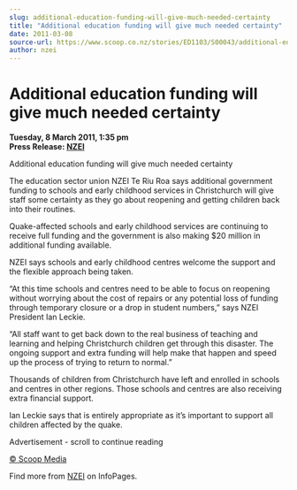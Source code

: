 ```yaml
---
slug: additional-education-funding-will-give-much-needed-certainty
title: "Additional education funding will give much needed certainty"
date: 2011-03-08
source-url: https://www.scoop.co.nz/stories/ED1103/S00043/additional-education-funding-will-give-much-needed-certainty.htm
author: nzei
---
```

Additional education funding will give much needed certainty
============================================================

**Tuesday, 8 March 2011, 1:35 pm**  
**Press Release: [NZEI](https://info.scoop.co.nz/NZEI)**

Additional education funding will give much needed certainty

The education sector union NZEI Te Riu Roa says additional government funding to schools and early childhood services in Christchurch will give staff some certainty as they go about reopening and getting children back into their routines.

Quake-affected schools and early childhood services are continuing to receive full funding and the government is also making $20 million in additional funding available.

NZEI says schools and early childhood centres welcome the support and the flexible approach being taken.

“At this time schools and centres need to be able to focus on reopening without worrying about the cost of repairs or any potential loss of funding through temporary closure or a drop in student numbers,” says NZEI President Ian Leckie.

“All staff want to get back down to the real business of teaching and learning and helping Christchurch children get through this disaster. The ongoing support and extra funding will help make that happen and speed up the process of trying to return to normal.”

Thousands of children from Christchurch have left and enrolled in schools and centres in other regions. Those schools and centres are also receiving extra financial support.

Ian Leckie says that is entirely appropriate as it’s important to support all children affected by the quake.

Advertisement - scroll to continue reading





[© Scoop Media](http://www.scoop.co.nz/about/terms.html)

Find more from [NZEI](https://info.scoop.co.nz/NZEI) on InfoPages.
